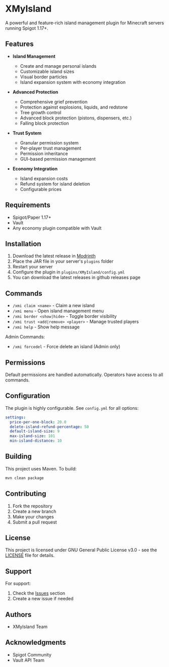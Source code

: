 # XMyIsland

A powerful and feature-rich island management plugin for Minecraft servers running Spigot 1.17+.

## Features

- **Island Management**
  - Create and manage personal islands
  - Customizable island sizes
  - Visual border particles
  - Island expansion system with economy integration

- **Advanced Protection**
  - Comprehensive grief prevention
  - Protection against explosions, liquids, and redstone
  - Tree growth control
  - Advanced block protection (pistons, dispensers, etc.)
  - Falling block protection

- **Trust System**
  - Granular permission system
  - Per-player trust management
  - Permission inheritance
  - GUI-based permission management

- **Economy Integration**
  - Island expansion costs
  - Refund system for island deletion
  - Configurable prices

## Requirements

- Spigot/Paper 1.17+
- Vault
- Any economy plugin compatible with Vault

## Installation

1. Download the latest release in [Modrinth](https://modrinth.com/plugin/xmyisland)
2. Place the JAR file in your server's `plugins` folder
3. Restart your server
4. Configure the plugin in `plugins/XMyIsland/config.yml`
5. You can download the latest releases in github releases page

## Commands

- `/xmi claim <name>` - Claim a new island
- `/xmi menu` - Open island management menu
- `/xmi border <show|hide>` - Toggle border visibility
- `/xmi trust <add|remove> <player>` - Manage trusted players
- `/xmi help` - Show help message

Admin Commands:
- `/xmi forcedel` - Force delete an island (Admin only)

## Permissions

Default permissions are handled automatically. Operators have access to all commands.

## Configuration

The plugin is highly configurable. See `config.yml` for all options:

```yaml
settings:
  price-per-one-block: 20.0
  delete-island-refund-percentage: 50
  default-island-size: 9
  max-island-size: 101
  min-island-distance: 10
```

## Building

This project uses Maven. To build:

```bash
mvn clean package
```

## Contributing

1. Fork the repository
2. Create a new branch
3. Make your changes
4. Submit a pull request

## License

This project is licensed under GNU General Public License v3.0 - see the [LICENSE](LICENSE) file for details.

## Support

For support:
1. Check the [Issues](https://github.com/Akar1881/XMyIsland/issues) section
2. Create a new issue if needed

## Authors

- XMyIsland Team

## Acknowledgments

- Spigot Community
- Vault API Team